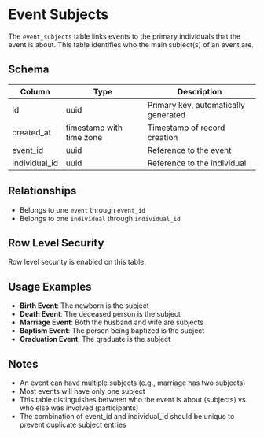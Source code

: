# Event Subjects

The `event_subjects` table links events to the primary individuals that the event is about. This table identifies who the main subject(s) of an event are.

## Schema

| Column        | Type                     | Description                          |
| ------------- | ------------------------ | ------------------------------------ |
| id            | uuid                     | Primary key, automatically generated |
| created_at    | timestamp with time zone | Timestamp of record creation         |
| event_id      | uuid                     | Reference to the event               |
| individual_id | uuid                     | Reference to the individual          |

## Relationships

- Belongs to one `event` through `event_id`
- Belongs to one `individual` through `individual_id`

## Row Level Security

Row level security is enabled on this table.

## Usage Examples

- **Birth Event**: The newborn is the subject
- **Death Event**: The deceased person is the subject
- **Marriage Event**: Both the husband and wife are subjects
- **Baptism Event**: The person being baptized is the subject
- **Graduation Event**: The graduate is the subject

## Notes

- An event can have multiple subjects (e.g., marriage has two subjects)
- Most events will have only one subject
- This table distinguishes between who the event is about (subjects) vs. who else was involved (participants)
- The combination of event_id and individual_id should be unique to prevent duplicate subject entries
